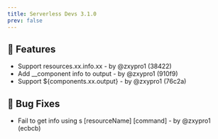 ```yaml
---
title: Serverless Devs 3.1.0
prev: false
---
```


## 🚀 Features

- Support resources.xx.info.xx  -  by @zxypro1 (38422)
- Add __component info to output  -  by @zxypro1 (910f9)
- Support ${components.xx.output}  -  by @zxypro1 (76c2a)


## 🐞 Bug Fixes

- Fail to get info using s [resourceName] [command]  -  by @zxypro1 (ecbcb)
